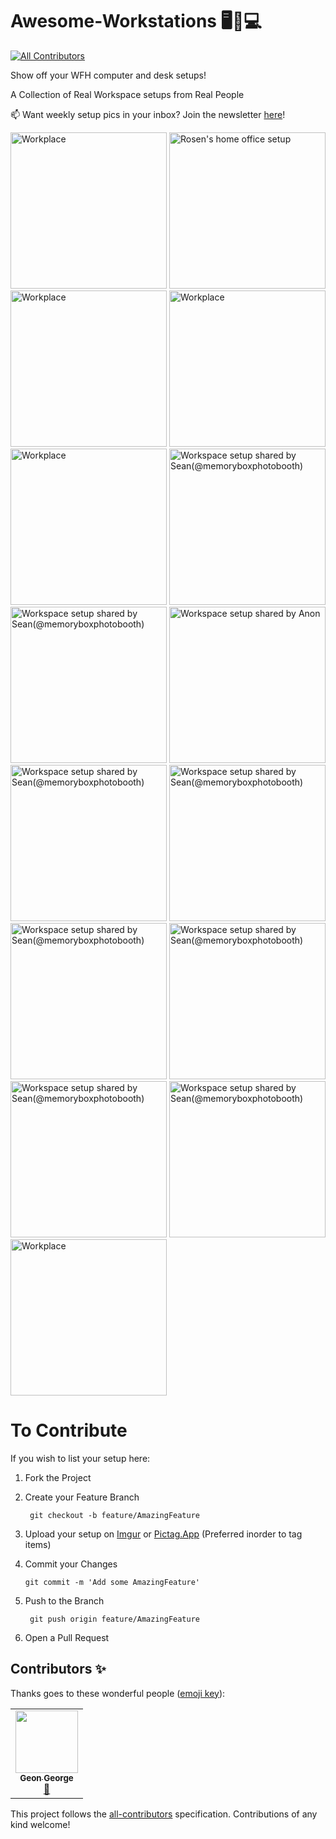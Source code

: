 # Awesome-Workstations 🖥🏡💻
<!-- ALL-CONTRIBUTORS-BADGE:START - Do not remove or modify this section -->
[![All Contributors](https://img.shields.io/badge/all_contributors-1-orange.svg?style=flat-square)](#contributors-)
<!-- ALL-CONTRIBUTORS-BADGE:END -->

Show off your WFH computer and desk setups!

A Collection of Real Workspace setups from Real People

📫 Want weekly setup pics in your inbox? Join the newsletter [here](https://www.setuphomeofficepro.com/workspace-setups?utm_source=github)!


<a href="#"><image src = "https://i.pinimg.com/originals/9c/ea/df/9ceadf78fe3266e437407c868e35af20.jpg" alt="Workplace" width="250px" height="250px"></image></a>
<a href="https://pictag.app/share/1kHMJ"><image src = "https://pictag.app/api/pictures/share/1kHMJ" alt="Rosen's home office setup" width="250px" height="250px"></image></a>
<a href="#"><image src = "https://pictag.app/api/pictures/share/JVDW_" alt="Workplace" width="250px" height="250px"></image></a>
<a href="#"><image src = "https://pictag.app/api/pictures/share/h38EM" alt="Workplace" width="250px" height="250px"></image></a>
<a href="#"><image src = "https://pictag.app/api/pictures/share/jNZ3s" alt="Workplace" width="250px" height="250px"></image></a>
<a href="https://pictag.app/share/Nwc94"><image src = "https://pictag.app/api/pictures/share/Nwc94" alt="Workspace setup shared by Sean(@memoryboxphotobooth)" width="250px" height="250px"></image></a>
<a href="https://pictag.app/share/KGVvZ"><image src = "https://pictag.app/api/pictures/share/KGVvZ" alt="Workspace setup shared by Sean(@memoryboxphotobooth)" width="250px" height="250px"></image></a>
<a href="https://pictag.app/share/HTQT1"><image src = "https://pictag.app/api/pictures/share/HTQT1" alt="Workspace setup shared by Anon" width="250px" height="250px"></image></a>
<a href="https://pictag.app/share/KGVvZ"><image src = "https://pictag.app/api/pictures/share/KGVvZ" alt="Workspace setup shared by Sean(@memoryboxphotobooth)" width="250px" height="250px"></image></a>
<a href="https://pictag.app/share/GlBoC"><image src = "https://pictag.app/api/pictures/share/GlBoC" alt="Workspace setup shared by Sean(@memoryboxphotobooth)" width="250px" height="250px"></image></a>
<a href="https://pictag.app/share/XYVI0"><image src = "https://pictag.app/api/pictures/share/XYVI0" alt="Workspace setup shared by Sean(@memoryboxphotobooth)" width="250px" height="250px"></image></a>
<a href="https://pictag.app/share/J3JZd"><image src = "https://pictag.app/api/pictures/share/J3JZd" alt="Workspace setup shared by Sean(@memoryboxphotobooth)" width="250px" height="250px"></image></a>
<a href="https://pictag.app/share/M9iux"><image src = "https://pictag.app/api/pictures/share/M9iux" alt="Workspace setup shared by Sean(@memoryboxphotobooth)" width="250px" height="250px"></image></a>
<a href="https://pictag.app/share/ykG5r"><image src = "https://pictag.app/api/pictures/share/ykG5r" alt="Workspace setup shared by Sean(@memoryboxphotobooth)" width="250px" height="250px"></image></a>
<a href="#"><image src = "http://placehold.it/350x350.jpg&text=Your+Setup+Here" alt="Workplace" width="250px" height="250px"></image></a>

# To Contribute

If you wish to list your setup here:

1. Fork the Project
2. Create your Feature Branch 

        git checkout -b feature/AmazingFeature
3. Upload your setup on [Imgur](https://imgur.com/upload) or [Pictag.App](https://pictag.app/) (Preferred inorder to tag items)
4. Commit your Changes
    
       git commit -m 'Add some AmazingFeature'
5. Push to the Branch

        git push origin feature/AmazingFeature
6. Open a Pull Request

## Contributors ✨

Thanks goes to these wonderful people ([emoji key](https://allcontributors.org/docs/en/emoji-key)):

<!-- ALL-CONTRIBUTORS-LIST:START - Do not remove or modify this section -->
<!-- prettier-ignore-start -->
<!-- markdownlint-disable -->
<table>
  <tr>
    <td align="center"><a href="http://geongeorge.com"><img src="https://avatars1.githubusercontent.com/u/29296982?v=4" width="100px;" alt=""/><br /><sub><b>Geon George</b></sub></a><br /><a href="#design-geongeorge" title="Design">🎨</a></td>
  </tr>
</table>

<!-- markdownlint-enable -->
<!-- prettier-ignore-end -->
<!-- ALL-CONTRIBUTORS-LIST:END -->

This project follows the [all-contributors](https://github.com/all-contributors/all-contributors) specification. Contributions of any kind welcome!

